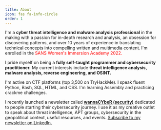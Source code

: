 ```yaml
---
title: About
icon: fas fa-info-circle
order: 1
---
```


I'm a **cyber threat intelligence and malware analysis professional** in the making with a passion for in-depth research and analysis, an obsession for discovering patterns, and over 10 years of experience in translating technical concepts into compelling written and multimedia content. I'm enrolled in the <span style="color: red">SANS Women's Immersion Academy 2022.</span>

I pride myself on being a **fully self-taught programmer and cybersecurity practitioner.** My current interests include **threat intelligence analysis, malware analysis, reverse engineering, and OSINT.**

I'm active on CTF platforms (top 3,500 on TryHackMe). I speak fluent Python, Bash, SQL, HTML, and CSS. I'm learning Assembly and practicing crackme challenges.

I recently launched a newsletter called **[wannaCYbeR (security)](https://www.linkedin.com/newsletters/wannacyber-security-6897386553828855808)** dedicated to people starting their cybersecurity journey. I use it as my creative outlet to speak about threat intelligence, APT groups, cybersecurity in the geopolitical context, useful resources, and events. [Subscribe to my newsletter on LinkedIn.](https://www.linkedin.com/newsletters/wannacyber-security-6897386553828855808)
